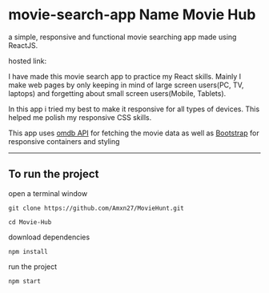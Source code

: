 # movie-search-app Name Movie Hub

a simple, responsive and functional movie searching app made using ReactJS.

hosted link:


I have made this movie search app to practice my React skills. Mainly I make web pages by only keeping in mind of large screen users(PC, TV, laptops) and forgetting about small screen users(Mobile, Tablets).

In this app i tried my best to make it responsive for all types of devices. This helped me polish my responsive CSS skills.

This app uses [omdb API](https://www.omdbapi.com/) for fetching the movie data as well as [Bootstrap](https://getbootstrap.com/) for responsive containers and styling

---




## To run the project

open a terminal window

```
git clone https://github.com/Amxn27/MovieHunt.git
```

```
cd Movie-Hub
```

download dependencies
```
npm install
```

run the project
```
npm start
```
